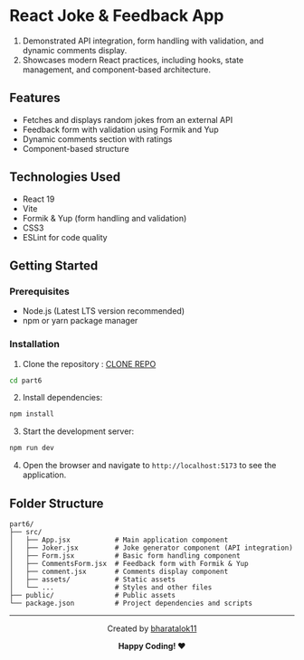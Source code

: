 # React Joke & Feedback App

1. Demonstrated API integration, form handling with validation, and dynamic comments display.
2. Showcases modern React practices, including hooks, state management, and component-based architecture.

## Features

- Fetches and displays random jokes from an external API
- Feedback form with validation using Formik and Yup
- Dynamic comments section with ratings
- Component-based structure

## Technologies Used

- React 19
- Vite
- Formik & Yup (form handling and validation)
- CSS3
- ESLint for code quality

## Getting Started

### Prerequisites

- Node.js (Latest LTS version recommended)
- npm or yarn package manager

### Installation

1. Clone the repository : [CLONE REPO](https://github.com/bharatalok11/React-Apna-College.git)

```bash
cd part6
```

2. Install dependencies:
```bash
npm install
```

3. Start the development server:
```bash
npm run dev
```

4. Open the browser and navigate to `http://localhost:5173` to see the application.


## Folder Structure

```
part6/
├── src/
│   ├── App.jsx           # Main application component
│   ├── Joker.jsx         # Joke generator component (API integration)
│   ├── Form.jsx          # Basic form handling component
│   ├── CommentsForm.jsx  # Feedback form with Formik & Yup
│   ├── comment.jsx       # Comments display component
│   ├── assets/           # Static assets
│   └── ...               # Styles and other files
├── public/               # Public assets
└── package.json          # Project dependencies and scripts
```

<hr/>
<div align="center">

Created by [bharatalok11](https://github.com/bharatalok11)

**Happy Coding! ❤️**

</div>
